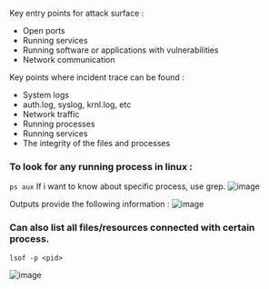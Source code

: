 Key entry points for attack surface :
- Open ports
- Running services
- Running software or applications with vulnerabilities
- Network communication

Key points where incident trace can be found :
   
  - System logs
  - auth.log, syslog, krnl.log, etc
  - Network traffic
  - Running processes
  - Running services
  - The integrity of the files and processes


### To look for any running process in linux :
  `ps aux`
   If i want to know about specific process, use grep. 
   ![image](https://github.com/user-attachments/assets/89adbe3e-6087-4274-9347-a9b4804a5ed8)

   Outputs provide the following information :
   ![image](https://github.com/user-attachments/assets/9bc6d6ec-dafd-4518-a85a-52e922f4cacd)

   ### Can also list all files/resources connected with certain process.

    lsof -p <pid>
  ![image](https://github.com/user-attachments/assets/97fa8085-30b9-4899-b916-75d4248927a1)

  


  
